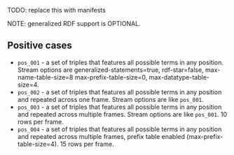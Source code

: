 TODO: replace this with manifests

NOTE: generalized RDF support is OPTIONAL.

## Positive cases

- `pos_001` - a set of triples that features all possible terms in any position. Stream options are generalized-statements=true, rdf-star=false, max-name-table-size=8 max-prefix-table-size=0, max-datatype-table-size=4.
- `pos_002` - a set of triples that features all possible terms in any position and repeated across one frame. Stream options are like `pos_001`.
- `pos_003` - a set of triples that features all possible terms in any position and repeated across multiple frames. Stream options are like `pos_001`. 10 rows per frame.
- `pos_004` - a set of triples that features all possible terms in any position and repeated across multiple frames, prefix table enabled (max-prefix-table-size=4). 15 rows per frame.